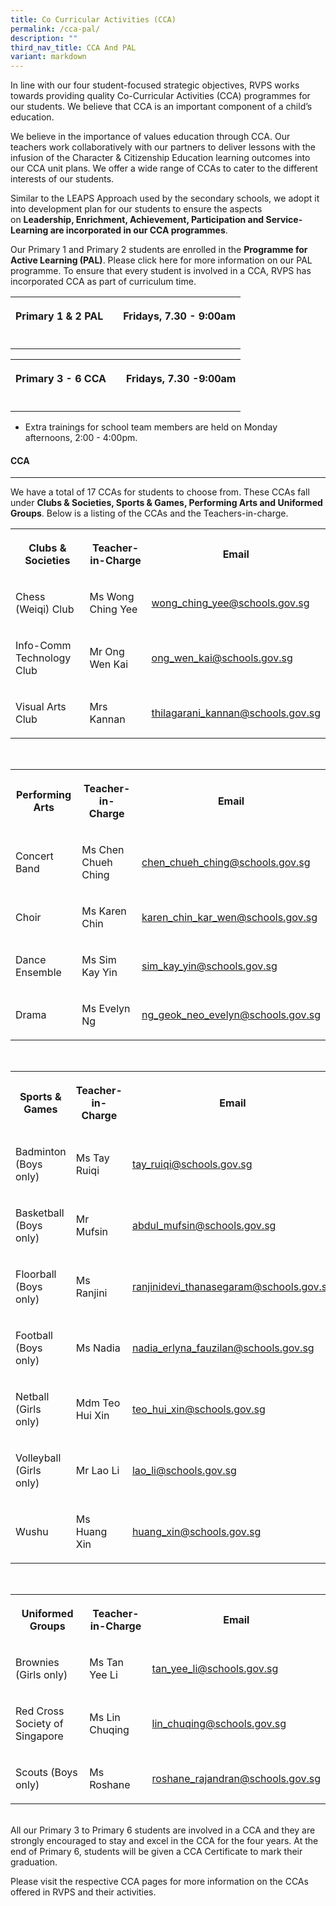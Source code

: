 ```yaml
---
title: Co Curricular Activities (CCA)
permalink: /cca-pal/
description: ""
third_nav_title: CCA And PAL
variant: markdown
---
```

<p>In line with our four student-focused strategic objectives, RVPS works
towards providing quality Co-Curricular Activities (CCA) programmes for
our students. We believe that CCA is an important component of a child’s
education.&nbsp;
<br>
</p>
<p>We believe in the importance of values education through CCA. Our teachers
work collaboratively with our partners to deliver lessons with the infusion
of the Character &amp; Citizenship Education learning outcomes into our
CCA unit plans. We offer a wide range of CCAs to cater to the different
interests of our students.
<br>
</p>
<p>Similar to the LEAPS Approach used by the secondary schools, we adopt
it into development plan for our students to ensure the aspects on&nbsp;<strong>Leadership, Enrichment, Achievement, Participation and Service-Learning&nbsp;are incorporated in our CCA programmes</strong>.&nbsp;
<br>
</p>
<p>Our Primary 1 and Primary 2 students are enrolled in the&nbsp;<strong>Programme for Active Learning (PAL)</strong>.&nbsp;Please&nbsp;click
here&nbsp;for more information on our PAL programme. To ensure that every
student is involved in a CCA, RVPS has incorporated CCA as part of curriculum
time.
<br>
</p>
<table style="minWidth: 75px">
<colgroup>
<col>
<col>
<col>
</colgroup>
<tbody>
<tr>
<th rowspan="1" colspan="1">
<p>Primary 1 &amp; 2 PAL</p>
</th>
<th rowspan="1" colspan="1">
<p></p>
</th>
<th rowspan="1" colspan="1">
<p>Fridays, 7.30 - 9:00am</p>
</th>
</tr>
<tr>
<td rowspan="1" colspan="1">
<p></p>
</td>
<td rowspan="1" colspan="1">
<p></p>
</td>
<td rowspan="1" colspan="1">
<p></p>
</td>
</tr>
</tbody>
</table>
<table style="minWidth: 75px">
<colgroup>
<col>
<col>
<col>
</colgroup>
<tbody>
<tr>
<th rowspan="1" colspan="1">
<p>Primary 3 - 6 CCA</p>
</th>
<th rowspan="1" colspan="1">
<p></p>
</th>
<th rowspan="1" colspan="1">
<p>Fridays, 7.30 -9:00am</p>
</th>
</tr>
<tr>
<td rowspan="1" colspan="1">
<p></p>
</td>
<td rowspan="1" colspan="1">
<p></p>
</td>
<td rowspan="1" colspan="1">
<p></p>
</td>
</tr>
</tbody>
</table>
<ul data-tight="true" class="tight">
<li>
<p>Extra trainings for school team members are held on Monday afternoons,
2:00 - 4:00pm.
<br>
</p>
</li>
</ul>
<h4>CCA</h4>
<hr>
<p>We have a total of 17 CCAs for students to choose from. These CCAs fall
under&nbsp;<strong>Clubs &amp; Societies, Sports &amp; Games, Performing Arts and Uniformed Groups</strong>.
Below is a listing of the CCAs and the Teachers-in-charge.
<br>
</p>
<table style="minWidth: 75px">
<colgroup>
<col>
<col>
<col>
</colgroup>
<tbody>
<tr>
<th rowspan="1" colspan="1">
<p><strong>Clubs &amp; Societies</strong>
</p>
</th>
<th rowspan="1" colspan="1">
<p>Teacher-in-Charge</p>
</th>
<th rowspan="1" colspan="1">
<p>Email</p>
</th>
</tr>
<tr>
<td rowspan="1" colspan="1">
<p>Chess (Weiqi) Club</p>
</td>
<td rowspan="1" colspan="1">
<p>Ms Wong Ching Yee</p>
</td>
<td rowspan="1" colspan="1">
<p><a href="wong_ching_yee@schools.gov.sg" rel="noopener noreferrer nofollow" target="_blank">wong_ching_yee@schools.gov.sg</a>
</p>
</td>
</tr>
<tr>
<td rowspan="1" colspan="1">
<p>Info-Comm Technology Club</p>
</td>
<td rowspan="1" colspan="1">
<p>Mr Ong Wen Kai</p>
</td>
<td rowspan="1" colspan="1">
<p><a href="tan_beiying@schools.gov.sg" rel="noopener noreferrer nofollow" target="_blank">ong_wen_kai@schools.gov.sg</a>
</p>
</td>
</tr>
<tr>
<td rowspan="1" colspan="1">
<p>Visual Arts Club</p>
</td>
<td rowspan="1" colspan="1">
<p>Mrs Kannan</p>
</td>
<td rowspan="1" colspan="1">
<p><a href="thilagarani_kannan@schools.gov.sg" rel="noopener noreferrer nofollow" target="_blank">thilagarani_kannan@schools.gov.sg</a>
</p>
</td>
</tr>
</tbody>
</table>
<p>
<br>
</p>
<table style="minWidth: 75px">
<colgroup>
<col>
<col>
<col>
</colgroup>
<tbody>
<tr>
<th rowspan="1" colspan="1">
<p><strong>Performing Arts</strong>
</p>
</th>
<th rowspan="1" colspan="1">
<p>Teacher-in-Charge</p>
</th>
<th rowspan="1" colspan="1">
<p>Email</p>
</th>
</tr>
<tr>
<td rowspan="1" colspan="1">
<p>Concert Band</p>
</td>
<td rowspan="1" colspan="1">
<p>Ms Chen Chueh Ching</p>
</td>
<td rowspan="1" colspan="1">
<p><a href="chen_chueh_ching@schools.gov.sg" rel="noopener noreferrer nofollow" target="_blank">chen_chueh_ching@schools.gov.sg</a>
</p>
</td>
</tr>
<tr>
<td rowspan="1" colspan="1">
<p>Choir</p>
</td>
<td rowspan="1" colspan="1">
<p>Ms Karen Chin</p>
</td>
<td rowspan="1" colspan="1">
<p><a href="karen_chin_kar_wen@schools.gov.sg" rel="noopener noreferrer nofollow" target="_blank">karen_chin_kar_wen@schools.gov.sg</a>
</p>
</td>
</tr>
<tr>
<td rowspan="1" colspan="1">
<p>Dance Ensemble</p>
</td>
<td rowspan="1" colspan="1">
<p>Ms Sim Kay Yin</p>
</td>
<td rowspan="1" colspan="1">
<p><a href="sim_kay_yin@schools.gov.sg" rel="noopener noreferrer nofollow" target="_blank">sim_kay_yin@schools.gov.sg</a>
</p>
</td>
</tr>
<tr>
<td rowspan="1" colspan="1">
<p>Drama</p>
</td>
<td rowspan="1" colspan="1">
<p>Ms Evelyn Ng</p>
</td>
<td rowspan="1" colspan="1">
<p><a href="ng_geok_neo_evelyn@schools.gov.sg" rel="noopener noreferrer nofollow" target="_blank">ng_geok_neo_evelyn@schools.gov.sg</a>
</p>
</td>
</tr>
</tbody>
</table>
<p>
<br>
</p>
<table style="minWidth: 75px">
<colgroup>
<col>
<col>
<col>
</colgroup>
<tbody>
<tr>
<th rowspan="1" colspan="1">
<p><strong>Sports &amp; Games</strong>
</p>
</th>
<th rowspan="1" colspan="1">
<p>Teacher-in-Charge</p>
</th>
<th rowspan="1" colspan="1">
<p>Email</p>
</th>
</tr>
<tr>
<td rowspan="1" colspan="1">
<p>Badminton (Boys only)</p>
</td>
<td rowspan="1" colspan="1">
<p>Ms Tay Ruiqi</p>
</td>
<td rowspan="1" colspan="1">
<p><a href="tay_ruiqi@schools.gov.sg" rel="noopener noreferrer nofollow" target="_blank">tay_ruiqi@schools.gov.sg</a>
</p>
</td>
</tr>
<tr>
<td rowspan="1" colspan="1">
<p>Basketball (Boys only)</p>
</td>
<td rowspan="1" colspan="1">
<p>Mr Mufsin</p>
</td>
<td rowspan="1" colspan="1">
<p><a href="abdul_mufsin@schools.gov.sg" rel="noopener noreferrer nofollow" target="_blank">abdul_mufsin@schools.gov.sg</a>
</p>
</td>
</tr>
<tr>
<td rowspan="1" colspan="1">
<p>Floorball (Boys only)</p>
</td>
<td rowspan="1" colspan="1">
<p>Ms Ranjini</p>
</td>
<td rowspan="1" colspan="1">
<p><a href="ranjinidevi_thanasegaram@schools.gov.sg" rel="noopener noreferrer nofollow" target="_blank">ranjinidevi_thanasegaram@schools.gov.sg</a>
</p>
</td>
</tr>
<tr>
<td rowspan="1" colspan="1">
<p>Football (Boys only)</p>
</td>
<td rowspan="1" colspan="1">
<p>Ms Nadia</p>
</td>
<td rowspan="1" colspan="1">
<p><a href="mailto:nadia_erlyna_fauzilan@schools.gov.sg" rel="noopener noreferrer nofollow" target="_blank">nadia_erlyna_fauzilan@schools.gov.sg</a>
</p>
</td>
</tr>
<tr>
<td rowspan="1" colspan="1">
<p>Netball (Girls only)</p>
</td>
<td rowspan="1" colspan="1">
<p>Mdm Teo Hui Xin</p>
</td>
<td rowspan="1" colspan="1">
<p><a href="teo_hui_xin@schools.gov.sg" rel="noopener noreferrer nofollow" target="_blank">teo_hui_xin@schools.gov.sg</a>
</p>
</td>
</tr>
<tr>
<td rowspan="1" colspan="1">
<p>Volleyball (Girls only)</p>
</td>
<td rowspan="1" colspan="1">
<p>Mr Lao Li</p>
</td>
<td rowspan="1" colspan="1">
<p><a href="lao_li@schools.gov.sg" rel="noopener noreferrer nofollow" target="_blank">lao_li@schools.gov.sg</a>
</p>
</td>
</tr>
<tr>
<td rowspan="1" colspan="1">
<p>Wushu</p>
</td>
<td rowspan="1" colspan="1">
<p>Ms Huang Xin</p>
</td>
<td rowspan="1" colspan="1">
<p><a href="huang_xin@schools.gov.sg" rel="noopener noreferrer nofollow" target="_blank">huang_xin@schools.gov.sg</a>
</p>
</td>
</tr>
</tbody>
</table>
<p>
<br>
</p>
<table style="minWidth: 75px">
<colgroup>
<col>
<col>
<col>
</colgroup>
<tbody>
<tr>
<th rowspan="1" colspan="1">
<p><strong>Uniformed Groups</strong>
</p>
</th>
<th rowspan="1" colspan="1">
<p>Teacher-in-Charge</p>
</th>
<th rowspan="1" colspan="1">
<p>Email</p>
</th>
</tr>
<tr>
<td rowspan="1" colspan="1">
<p>Brownies (Girls only)</p>
</td>
<td rowspan="1" colspan="1">
<p>Ms Tan Yee Li</p>
</td>
<td rowspan="1" colspan="1">
<p><a href="tan_yee_li@schools.gov.sg" rel="noopener noreferrer nofollow" target="_blank">tan_yee_li@schools.gov.sg</a>
</p>
</td>
</tr>
<tr>
<td rowspan="1" colspan="1">
<p>Red Cross Society of Singapore</p>
</td>
<td rowspan="1" colspan="1">
<p>Ms Lin Chuqing</p>
</td>
<td rowspan="1" colspan="1">
<p><a href="lin_chuqing@schools.gov.sg" rel="noopener noreferrer nofollow" target="_blank">lin_chuqing@schools.gov.sg</a>
</p>
</td>
</tr>
<tr>
<td rowspan="1" colspan="1">
<p>Scouts (Boys only)</p>
</td>
<td rowspan="1" colspan="1">
<p>Ms Roshane</p>
</td>
<td rowspan="1" colspan="1">
<p><a href="roshane_rajandran@schools.gov.sg" rel="noopener noreferrer nofollow" target="_blank">roshane_rajandran@schools.gov.sg</a>
</p>
</td>
</tr>
</tbody>
</table>
<p>
<br>All our Primary 3 to Primary 6 students are involved in a CCA and they
are strongly encouraged to stay and excel in&nbsp;the CCA for the four
years. At the end of Primary 6, students will be given a CCA Certificate
to mark their graduation.</p>
<p>Please visit the respective CCA pages for more information on the CCAs
offered in RVPS and their activities.</p>